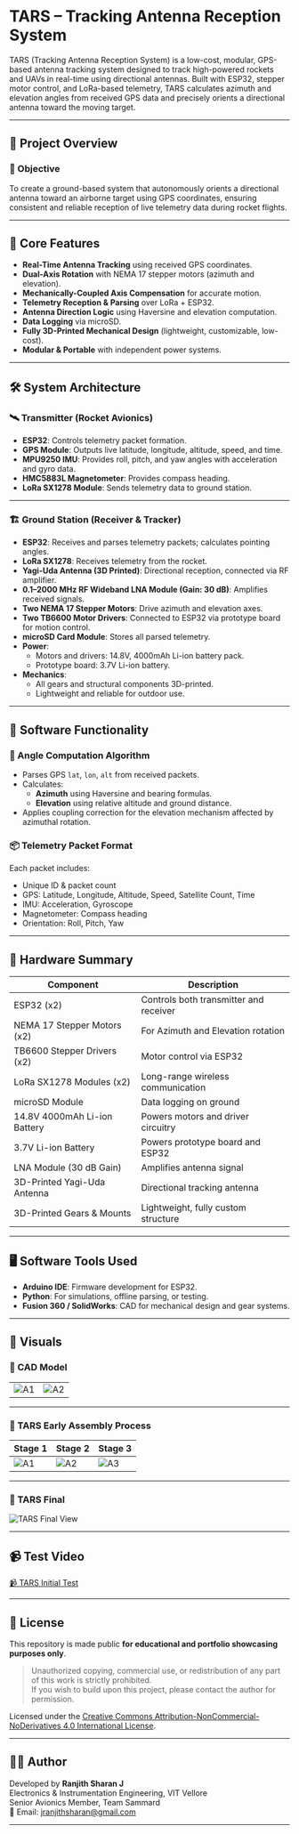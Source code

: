 # TARS – Tracking Antenna Reception System

TARS (Tracking Antenna Reception System) is a low-cost, modular, GPS-based antenna tracking system designed to track high-powered rockets and UAVs in real-time using directional antennas. Built with ESP32, stepper motor control, and LoRa-based telemetry, TARS calculates azimuth and elevation angles from received GPS data and precisely orients a directional antenna toward the moving target.

---

## 🚀 Project Overview

### 🎯 Objective
To create a ground-based system that autonomously orients a directional antenna toward an airborne target using GPS coordinates, ensuring consistent and reliable reception of live telemetry data during rocket flights.

---

## 📡 Core Features

- **Real-Time Antenna Tracking** using received GPS coordinates.
- **Dual-Axis Rotation** with NEMA 17 stepper motors (azimuth and elevation).
- **Mechanically-Coupled Axis Compensation** for accurate motion.
- **Telemetry Reception & Parsing** over LoRa + ESP32.
- **Antenna Direction Logic** using Haversine and elevation computation.
- **Data Logging** via microSD.
- **Fully 3D-Printed Mechanical Design** (lightweight, customizable, low-cost).
- **Modular & Portable** with independent power systems.

---

## 🛠️ System Architecture

### 🛰️ Transmitter (Rocket Avionics)
- **ESP32**: Controls telemetry packet formation.
- **GPS Module**: Outputs live latitude, longitude, altitude, speed, and time.
- **MPU9250 IMU**: Provides roll, pitch, and yaw angles with acceleration and gyro data.
- **HMC5883L Magnetometer**: Provides compass heading.
- **LoRa SX1278 Module**: Sends telemetry data to ground station.

---

### 🏗️ Ground Station (Receiver & Tracker)
- **ESP32**: Receives and parses telemetry packets; calculates pointing angles.
- **LoRa SX1278**: Receives telemetry from the rocket.
- **Yagi-Uda Antenna (3D Printed)**: Directional reception, connected via RF amplifier.
- **0.1–2000 MHz RF Wideband LNA Module (Gain: 30 dB)**: Amplifies received signals.
- **Two NEMA 17 Stepper Motors**: Drive azimuth and elevation axes.
- **Two TB6600 Motor Drivers**: Connected to ESP32 via prototype board for motion control.
- **microSD Card Module**: Stores all parsed telemetry.
- **Power**:
  - Motors and drivers: 14.8V, 4000mAh Li-ion battery pack.
  - Prototype board: 3.7V Li-ion battery.
- **Mechanics**:
  - All gears and structural components 3D-printed.
  - Lightweight and reliable for outdoor use.

---

## 🧠 Software Functionality

### 📐 Angle Computation Algorithm
- Parses GPS `lat`, `lon`, `alt` from received packets.
- Calculates:
  - **Azimuth** using Haversine and bearing formulas.
  - **Elevation** using relative altitude and ground distance.
- Applies coupling correction for the elevation mechanism affected by azimuthal rotation.

### 📦 Telemetry Packet Format
Each packet includes:
- Unique ID & packet count
- GPS: Latitude, Longitude, Altitude, Speed, Satellite Count, Time
- IMU: Acceleration, Gyroscope
- Magnetometer: Compass heading
- Orientation: Roll, Pitch, Yaw

---

## 🔌 Hardware Summary

| Component                    | Description                            |
|------------------------------|----------------------------------------|
| ESP32 (x2)                   | Controls both transmitter and receiver |
| NEMA 17 Stepper Motors (x2)  | For Azimuth and Elevation rotation     |
| TB6600 Stepper Drivers (x2)  | Motor control via ESP32                |
| LoRa SX1278 Modules (x2)     | Long-range wireless communication      |
| microSD Module               | Data logging on ground                 |
| 14.8V 4000mAh Li-ion Battery | Powers motors and driver circuitry     |
| 3.7V Li-ion Battery          | Powers prototype board and ESP32       |
| LNA Module (30 dB Gain)      | Amplifies antenna signal               |
| 3D-Printed Yagi-Uda Antenna  | Directional tracking antenna           |
| 3D-Printed Gears & Mounts    | Lightweight, fully custom structure    |

---

## 🖥️ Software Tools Used

- **Arduino IDE**: Firmware development for ESP32.
- **Python**: For simulations, offline parsing, or testing.
- **Fusion 360 / SolidWorks**: CAD for mechanical design and gear systems.

---

## 📸 Visuals

### 🔧 CAD Model

|  |  |
|---------|---------|
| ![A1](media/CAD_model.jpg) | ![A2](media/CAD_model-2.jpg) |

---

### 🧩 TARS Early Assembly Process

| Stage 1 | Stage 2 | Stage 3 |
|---------|---------|---------|
| ![A1](media/TARS_Assembly-1.jpg) | ![A2](media/TARS_Assembly-2.jpg) | ![A3](media/TARS_Assembly-3.jpg) |


---

### 🧷 TARS Final

![TARS Final View](media/TARS_Final.jpg)

---

## 📹 Test Video

[📹 TARS Initial Test ](media/TARS_testing_video.mp4)

---

## 📄 License

This repository is made public **for educational and portfolio showcasing purposes only**.

> Unauthorized copying, commercial use, or redistribution of any part of this work is strictly prohibited.  
> If you wish to build upon this project, please contact the author for permission.

Licensed under the [Creative Commons Attribution-NonCommercial-NoDerivatives 4.0 International License](https://creativecommons.org/licenses/by-nc-nd/4.0/).

---

## 👨‍💻 Author

Developed by **Ranjith Sharan J**  
Electronics & Instrumentation Engineering, VIT Vellore  
Senior Avionics Member, Team Sammard  
📧 Email: jranjithsharan@gmail.com

---

